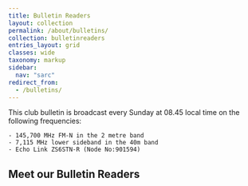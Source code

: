 ```yaml
---
title: Bulletin Readers
layout: collection
permalink: /about/bulletins/
collection: bulletinreaders
entries_layout: grid
classes: wide
taxonomy: markup
sidebar:
  nav: "sarc"
redirect_from:
  - /bulletins/
---
```

This club bulletin is broadcast every Sunday at 08.45 local time on the following frequencies:

    - 145,700 MHz FM-N in the 2 metre band
    - 7,115	MHz	lower sideband in the 40m band
    - Echo Link	ZS6STN-R (Node No:901594) 

<h2>Meet our Bulletin Readers</h2>